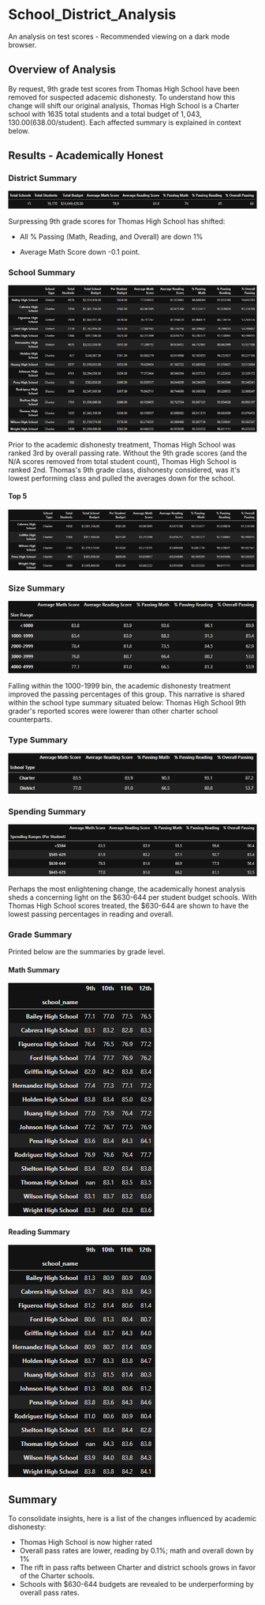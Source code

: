 # School_District_Analysis
An analysis on test scores - Recommended viewing on a dark mode browser.

## Overview of Analysis
By request, 9th grade test scores from Thomas High School have been removed for suspected adacemic dishonesty. To understand how this change will shift our original analysis, Thomas High School is a Charter school with 1635 total students and a total budget of $1,043,130.00	($638.00/student). Each affected summary is explained in context below.

## Results - Academically Honest
### District Summary
![District Summary](https://github.com/DenverSherman/School_District_Analysis/blob/master/Resources/district_summary.png)

Surpressing 9th grade scores for Thomas High School has shifted:

* All % Passing (Math, Reading, and Overall) are down 1%

* Average Math Score down -0.1 point.

### School Summary
![School Summary](https://github.com/DenverSherman/School_District_Analysis/blob/master/Resources/school_summary.png)

Prior to the academic dishonesty treatment, Thomas High School was ranked 3rd by overall passing rate. Without the 9th grade scores (and the N/A scores removed from total student count), Thomas High School is ranked 2nd. Thomas's 9th grade class, dishonesty considered, was it's lowest performing class and pulled the averages down for the school.

#### Top 5
![Top 5 Summary](https://github.com/DenverSherman/School_District_Analysis/blob/master/Resources/top_5.png)
### Size Summary
![Size Summary](https://github.com/DenverSherman/School_District_Analysis/blob/master/Resources/size_summary.png)

Falling within the 1000-1999 bin, the academic dishonesty treatment improved the passing percentages of this group. This narrative is shared within the school type summary situated below: Thomas High School 9th grader's reported scores were lowerer than other charter school counterparts.
### Type Summary
![Type Summary](https://github.com/DenverSherman/School_District_Analysis/blob/master/Resources/type_summary.png)

### Spending Summary
![Spending Summary](https://github.com/DenverSherman/School_District_Analysis/blob/master/Resources/spending_summary.png)

Perhaps the most enlightening change, the academically honest analysis sheds a concerning light on the $630-644 per student budget schools. With Thomas High School scores treated, the $630-644 are shown to have the lowest passing percentages in reading and overall.

### Grade Summary
Printed below are the summaries by grade level.
#### Math Summary
![Math Summary](https://github.com/DenverSherman/School_District_Analysis/blob/master/Resources/math_scores_by_grade.png)
#### Reading Summary
![Reading Summary](https://github.com/DenverSherman/School_District_Analysis/blob/master/Resources/reading_scores_by_grade.png)

## Summary
To consolidate insights, here is a list of the changes influenced by academic dishonesty:
 * Thomas High School is now higher rated
 * Overall pass rates are lower, reading by 0.1%; math and overall down by 1%
 * The rift in pass rafts between Charter and district schools grows in favor of the Charter schools.
 * Schools with $630-644 budgets are revealed to be underperforming by overall pass rates.
